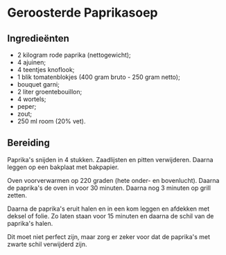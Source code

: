 # Geroosterde Paprikasoep

## Ingredieënten

* 2 kilogram rode paprika (nettogewicht);
* 4 ajuinen;
* 4 teentjes knoflook;
* 1 blik tomatenblokjes (400 gram bruto - 250 gram netto);
* bouquet garni;
* 2 liter groentebouillon;
* 4 wortels;
* peper;
* zout;
* 250 ml room (20% vet).

## Bereiding

Paprika's snijden in 4 stukken. Zaadlijsten en pitten verwijderen. Daarna leggen op een bakplaat met bakpapier.

Oven voorverwarmen op 220 graden (hete onder- en bovenlucht). Daarna de paprika's de oven in voor 30 minuten. Daarna nog 3 minuten op grill zetten.

Daarna de paprika's eruit halen en in een kom leggen en afdekken met deksel of folie. Zo laten staan voor 15 minuten en daarna de schil van de paprika's halen.

Dit moet niet perfect zijn, maar zorg er zeker voor dat de paprika's met zwarte schil verwijderd zijn.